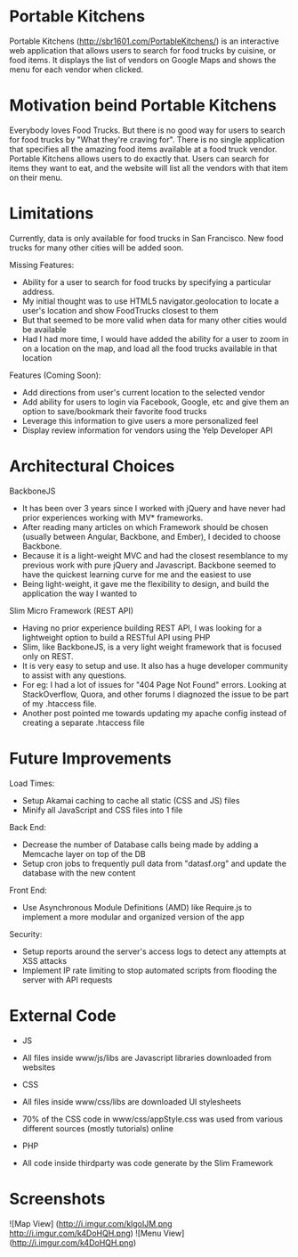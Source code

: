 # Portable Kitchens
Portable Kitchens (http://sbr1601.com/PortableKitchens/) is an interactive web application that allows users to search for food trucks by cuisine, or food items.
It displays the list of vendors on Google Maps and shows the menu for each vendor when clicked.

# Motivation beind Portable Kitchens
Everybody loves Food Trucks. But there is no good way for users to search for food trucks by "What they're craving for". There is no single application that specifies all the amazing food items available at a food truck vendor.
Portable Kitchens allows users to do exactly that. Users can search for items they want to eat, and the website will list all the vendors with that item on their menu.

# Limitations
Currently, data is only available for food trucks in San Francisco. New food trucks for many other cities will be added soon.

Missing Features:
 - Ability for a user to search for food trucks by specifying a particular address.
  - My initial thought was to use HTML5 navigator.geolocation to locate a user's location and show FoodTrucks closest to them
  - But that seemed to be more valid when data for many other cities would be available
  - Had I had more time, I would have added the ability for a user to zoom in on a location on the map, and load all the food trucks available in that location

Features (Coming Soon):
 - Add directions from user's current location to the selected vendor
 - Add ability for users to login via Facebook, Google, etc and give them an option to save/bookmark their favorite food trucks
  - Leverage this information to give users a more personalized feel
 - Display review information for vendors using the Yelp Developer API

# Architectural Choices
BackboneJS
 - It has been over 3 years since I worked with jQuery and have never had prior experiences working with MV* frameworks.
 - After reading many articles on which Framework should be chosen (usually between Angular, Backbone, and Ember), I decided to choose Backbone.
  - Because it is a light-weight MVC and had the closest resemblance to my previous work with pure jQuery and Javascript. Backbone seemed to have the quickest learning curve for me and the easiest to use
  - Being light-weight, it gave me the flexibility to design, and build the application the way I wanted to

Slim Micro Framework (REST API)
 - Having no prior experience building REST API, I was looking for a lightweight option to build a RESTful API using PHP
 - Slim, like BackboneJS, is a very light weight framework that is focused only on REST. 
 - It is very easy to setup and use. It also has a huge developer community to assist with any questions.
  - For eg: I had a lot of issues for "404 Page Not Found" errors. Looking at StackOverflow, Quora, and other forums I diagnozed the issue to be part of my .htaccess file.
  - Another post pointed me towards updating my apache config instead of creating a separate .htaccess file 

# Future Improvements
Load Times:
 - Setup Akamai caching to cache all static (CSS and JS) files
 - Minify all JavaScript and CSS files into 1 file

Back End:
 - Decrease the number of Database calls being made by adding a Memcache layer on top of the DB
 - Setup cron jobs to frequently pull data from "datasf.org" and update the database with the new content

Front End:
 - Use Asynchronous Module Definitions (AMD) like Require.js to implement a more modular and organized version of the app

Security:
 - Setup reports around the server's access logs to detect any attempts at XSS attacks
 - Implement IP rate limiting to stop automated scripts from flooding the server with API requests

# External Code
 - JS
  - All files inside www/js/libs are Javascript libraries downloaded from websites

 - CSS
  - All files inside www/css/libs are downloaded UI stylesheets
  - 70% of the CSS code in www/css/appStyle.css was used from various different sources (mostly tutorials) online

 - PHP
  - All code inside thirdparty was code generate by the Slim Framework

# Screenshots

![Map View] (http://i.imgur.com/klgoIJM.png http://i.imgur.com/k4DoHQH.png)
![Menu View] (http://i.imgur.com/k4DoHQH.png)

